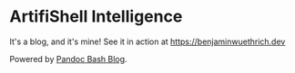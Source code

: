 # ArtifiShell Intelligence

It's a blog, and it's mine! See it in action at
<https://benjaminwuethrich.dev>

Powered by [Pandoc Bash Blog](https://github.com/bewuethr/pandoc-bash-blog).
